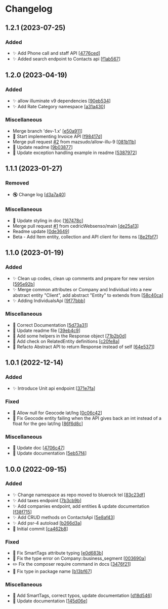 # Changelog

<a name="1.2.1"></a>
## 1.2.1 (2023-07-25)

### Added

- ✨ Add Phone call and staff API [[4776ced](https://github.com/bluerocktel/sellsy-client/commit/4776ced05d7a8e4911365dd63bb126a97efd6b82)]
- ✨ Added search endpoint to Contacts api [[f1ab567](https://github.com/bluerocktel/sellsy-client/commit/f1ab5672b6c4e683e6003b0426751e78c6352d12)]


<a name="1.2.0"></a>
## 1.2.0 (2023-04-19)

### Added

- ✨ allow illuminate v9 dependencies [[90eb534](https://github.com/bluerocktel/sellsy-client/commit/90eb534b12a6110ef785531f5803ede51ef1d1fc)]
- ✨ Add Rate Category namespace [[a31a430](https://github.com/bluerocktel/sellsy-client/commit/a31a4307d8a9cc238c1642d531a71f2613f72410)]

### Miscellaneous

-  Merge branch &#x27;dev-1.x&#x27; [[e50a911](https://github.com/bluerocktel/sellsy-client/commit/e50a91160ff83bbd6aa1d6035581e146a2e78cc4)]
- 🚧 Start implementing Invoice API [[f98417d](https://github.com/bluerocktel/sellsy-client/commit/f98417d0d3129c39c8b10dc64b8124ef49c93832)]
-  Merge pull request [#2](https://github.com/bluerocktel/sellsy-client/issues/2) from mazsudo/allow-illu-9 [[081b11b](https://github.com/bluerocktel/sellsy-client/commit/081b11b5eb6b06b1004f1ebbbf797367d8ec273b)]
- 📝 Update readme [[9b03877](https://github.com/bluerocktel/sellsy-client/commit/9b03877606572ef416c9ef3fc5f33f840d9f4b84)]
- 📝 Update exception handling example in readme [[5387972](https://github.com/bluerocktel/sellsy-client/commit/538797272accdd7ddf112f8cb0a52b9227f47cc9)]


<a name="1.1.1"></a>
## 1.1.1 (2023-01-27)

### Removed

- 🔇 Change log [[d3a7a40](https://github.com/bluerocktel/sellsy-client/commit/d3a7a40bacda8804bf146d13e3b3500aec349c42)]

### Miscellaneous

- 📝 Update styling in doc [[167478c](https://github.com/bluerocktel/sellsy-client/commit/167478ccdca2e7b731484ef90141b937dd0245f9)]
-  Merge pull request [#1](https://github.com/bluerocktel/sellsy-client/issues/1) from cedricWebsenso/main [[de25a13](https://github.com/bluerocktel/sellsy-client/commit/de25a135b1dec4b2c1979441d04c3c2d3f19bdb2)]
-  Readme update [[0de3649](https://github.com/bluerocktel/sellsy-client/commit/0de364957747052e7531eae6704aaa3009f9bdc1)]
-  Beta - Add Item entity, collection and API client for items ns [[8e2fbf7](https://github.com/bluerocktel/sellsy-client/commit/8e2fbf7e084326dec7c1f5c456d622f84f113275)]


<a name="1.1.0"></a>
## 1.1.0 (2023-01-19)

### Added

- ✨ Clean up codes, clean up comments and prepare for new version [[595e92b](https://github.com/bluerocktel/sellsy-client/commit/595e92b84fef1cb4aca4beaa0f99efa81a26cf94)]
- ✨ Merge common attributes or Company and Individual into a new abstract entity &quot;Client&quot;, add abstract &quot;Entity&quot; to extends from [[58c40ca](https://github.com/bluerocktel/sellsy-client/commit/58c40ca50cb65e936200e2ec396df689eb19576f)]
- ✨ Adding IndividualsApi [[9f77bbb](https://github.com/bluerocktel/sellsy-client/commit/9f77bbb95ae63a094d3bf98d64f6dc3641343917)]

### Miscellaneous

- 📝 Correct Documentation [[5d73a31](https://github.com/bluerocktel/sellsy-client/commit/5d73a3115553a74ff1d6da8016aaa83368e34a2f)]
- 📝 Update readme file [[39eb4c9](https://github.com/bluerocktel/sellsy-client/commit/39eb4c98ce9c7f71f4716a3e0d3ea09a38a5d715)]
- 🚧 Add some helpers in the Response object [[71b2b0d](https://github.com/bluerocktel/sellsy-client/commit/71b2b0de354c809e8310c03f94b4de52e117b24d)]
- 🚧 Add check on RelatedEntity definitions [[c20fe8a](https://github.com/bluerocktel/sellsy-client/commit/c20fe8a4af103c8ee2fb8d51724fcda0bc6f8375)]
- 🚧 Refacto Abstract API to return Response instead of self [[64e5371](https://github.com/bluerocktel/sellsy-client/commit/64e53710693d17730d5263382c485898c7d3320e)]


<a name="1.0.1"></a>
## 1.0.1 (2022-12-14)

### Added

- ✨ Introduce Unit api endpoint [[371e7fa](https://github.com/bluerocktel/sellsy-client/commit/371e7fae844eb434bee9460318e7b2a886eef9ac)]

### Fixed

- 🐛 Allow null for Geocode lat/lng [[0c06c42](https://github.com/bluerocktel/sellsy-client/commit/0c06c42b8af120f984af89eb6e3996cec62943db)]
- 🐛 Fix Geocode entity failing when the API gives back an int instead of a float for the geo lat/lng [[86f6d8c](https://github.com/bluerocktel/sellsy-client/commit/86f6d8cc53ebe96ba55f260fde127a30116fad89)]

### Miscellaneous

- 📝 Update doc [[4706c47](https://github.com/bluerocktel/sellsy-client/commit/4706c47a968e3f36afa82a582ee634e458622371)]
- 📝 Update documentation [[5eb57f4](https://github.com/bluerocktel/sellsy-client/commit/5eb57f4d2b3b587c07dab09500c3d8d2f7f2a781)]


<a name="1.0.0"></a>
## 1.0.0 (2022-09-15)

### Added

- ✨ Change namespace as repo moved to bluerock tel [[83c23df](https://github.com/bluerocktel/sellsy-client/commit/83c23df859dc0bf3d3f5db8bc7849cb1159a1204)]
- ✨ Add taxes endpoint [[7b3cb9b](https://github.com/bluerocktel/sellsy-client/commit/7b3cb9bbfdff49aaf378385b56cb16c7bb9c45d4)]
- ✨ Add companies endpoint, add entities &amp; update documentation [[f38f715](https://github.com/bluerocktel/sellsy-client/commit/f38f71596438207a14f8d063eb28e9144b7c6d18)]
- ✨ Add CRUD methods on ContactsApi [[5e8af43](https://github.com/bluerocktel/sellsy-client/commit/5e8af43aa1e0d949c1643b74d76c109e0d04b933)]
- ✨ Add psr-4 autoload [[b266d3a](https://github.com/bluerocktel/sellsy-client/commit/b266d3a14cbab832e8802c421037dc1d2ab398a9)]
- 🎉 Initial commit [[ca462b8](https://github.com/bluerocktel/sellsy-client/commit/ca462b8559ade081e9f6382d3e0c4630811ae2ca)]

### Fixed

- 🐛 Fix SmartTags attribute typing [[e0d683b](https://github.com/bluerocktel/sellsy-client/commit/e0d683bd146abb5fd7a312f882f46c0562b12d8e)]
- 🐛 Fix the type error on Company::business_segment [[003690a](https://github.com/bluerocktel/sellsy-client/commit/003690a284a5bce5ef091316c39e932641560885)]
- ✏️ Fix the composer require command in docs [[3476f21](https://github.com/bluerocktel/sellsy-client/commit/3476f21592ad8cf8cf92c1b178458151e3bb6691)]
- 🐛 Fix type in package name [[b13bf67](https://github.com/bluerocktel/sellsy-client/commit/b13bf673c4b5a20d8033a00ddd66151c0b933740)]

### Miscellaneous

- 📝 Add SmartTags, correct typos, update documentation [[d18d546](https://github.com/bluerocktel/sellsy-client/commit/d18d5461623c145e8417c1d5b4a796cee491e0ae)]
- 📝 Update documentation [[145d06e](https://github.com/bluerocktel/sellsy-client/commit/145d06ee94d54af250ce8c5f97f89938bc528397)]


